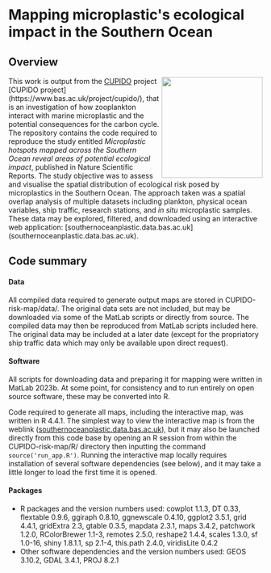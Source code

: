 # Mapping microplastic's ecological impact in the Southern Ocean
<!-- ![project logo](misc/CUPIDO-logo.png) -->
<!-- <img src="misc/CUPIDO-logo.png" width="200"> -->

<!-- <div style="float: right;"><img src="misc/CUPIDO-logo.png" width="200"></div> -->

## Overview
<img src="misc/CUPIDO-logo.png" align="right" width="200">
This work is output from the <a href="https://www.bas.ac.uk/project/cupido/">CUPIDO</a> project [CUPIDO project](https://www.bas.ac.uk/project/cupido/), that is an investigation of how zooplankton interact with marine microplastic and the potential consequences for the carbon cycle.
The repository contains the code required to reproduce the study entitled <i>Microplastic hotspots mapped across the Southern Ocean reveal areas of potential ecological impact</i>, published in Nature Scientific Reports.
The study objective was to assess and visualise the spatial distribution of ecological risk posed by microplastics in the Southern Ocean.
The approach taken was a spatial overlap analysis of multiple datasets including plankton, physical ocean variables, ship traffic, research stations, and <i>in situ</i> microplastic samples.
These data may be explored, filtered, and downloaded using an interactive web application: [southernoceanplastic.data.bas.ac.uk](southernoceanplastic.data.bas.ac.uk).

## Code summary
#### Data
All compiled data required to generate output maps are stored in CUPIDO-risk-map/data/. The original data sets are not included, but may be downloaded via some of the MatLab scripts or directly from source. The compiled data may then be reproduced from MatLab scripts included here. The original data may be included at a later date (except for the propriatory ship traffic data which may only be available upon direct request).

#### Software
All scripts for downloading data and preparing it for mapping were written in MatLab 2023b. At some point, for consistency and to run entirely on open source software, these may be converted into R.

Code required to generate all maps, including the interactive map, was written in R 4.4.1. The simplest way to view the interactive map is from the weblink ([southernoceanplastic.data.bas.ac.uk](southernoceanplastic.data.bas.ac.uk)), but it may also be launched directly from this code base by opening an R session from within the CUPIDO-risk-map/R/ directory then inputting the command `source('run_app.R')`. Running the interactive map locally requires installation of several software dependencies (see below), and it may take a little longer to load the first time it is opened.

#### Packages
* R packages and the version numbers used: cowplot 1.1.3, DT 0.33, flextable 0.9.6, ggiraph 0.8.10, ggnewscale 0.4.10, ggplot2 3.5.1, grid 4.4.1, gridExtra 2.3, gtable 0.3.5, mapdata 2.3.1, maps 3.4.2, patchwork 1.2.0, RColorBrewer 1.1-3, remotes 2.5.0, reshape2 1.4.4, scales 1.3.0, sf 1.0-16, shiny 1.8.1.1, sp 2.1-4, this.path 2.4.0, viridisLite 0.4.2
* Other software dependencies and the version numbers used: GEOS 3.10.2, GDAL 3.4.1, PROJ 8.2.1

